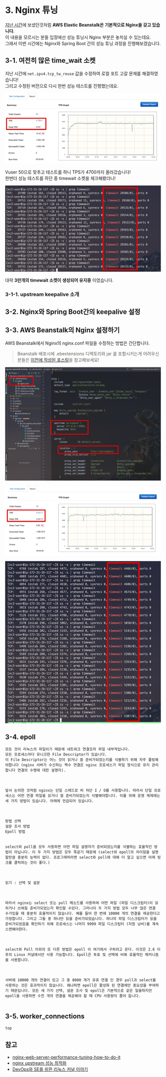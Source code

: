 # 3. Nginx 튜닝

[지난 시간](http://jojoldu.tistory.com/319)에 보셨던것처럼 **AWS Elastic Beanstalk은 기본적으로 Nginx을 갖고 있습니다**.  
이 내용을 모르시는 분들 입장에선 성능 튜닝시 Nginx 부분은 놓치실 수 있는데요.  
그래서 이번 시간에는 Nginx와 Spring Boot 간의 성능 튜닝 과정을 진행해보겠습니다.

## 3-1. 여전히 많은 time_wait 소켓

지난 시간에 ```net.ipv4.tcp_tw_reuse``` 값을 수정하여 로컬 포트 고갈 문제를 해결하였습니다!  
그리고 수정된 버전으로 다시 한번 성능 테스트를 진행했는데요.  
  
![ngrinder1](./images/3/ngrinder1.png)

Vuser 50으로 맞추고 테스트를 하니 TPS가 4700까지 올라갔습니다!  
한번더 성능 테스트를 하던 중 timewait 소켓을 체크해봤더니! 

![timewait1](./images/3/timewait1.png)

대략 **3만개의 timewait 소켓이 생성되어 유지중** 이였습니다.  

### 3-1-1. upstream keepalive 소개

## 3-2. Nginx와 Spring Boot간의 keepalive 설정



## 3-3. AWS Beanstalk의 Nginx 설정하기 


AWS Beanstalk에서 Nginx의 nginx.conf 파일을 수정하는 방법은 간단합니다.  


> Beanstalk 배포시에 .ebextensions 디렉토리와 jar 를 포함시키는게 어려우신 분들은 [이전에 작성된 포스팅](http://jojoldu.tistory.com/317)을 참고해보세요!

![nginx-conf1](./images/3/nginx-conf1.png)

![ngrinder2](./images/3/ngrinder2.png)

![timewait2](./images/3/timewait2.png)


## 3-4. epoll


```
모든 것이 리눅스의 파일이기 때문에 네트워크 연결조차 파일 내부적입니다.  
모든 프로세스마다 유니크한 File Descriptor가 있습니다.  
이 File Descriptor는 어느 것이 읽거나 쓸 준비가되었는지를 식별하기 위해 자주 폴링해야합니다 (nginx 서버가 수신하는 짝수 연결은 nginx 프로세스가 파일 형식으로 유지 관리합니다 연결의 수명에 대한 설명자).

 

앞서 논의한 것처럼 nginx는 단일 스레드로 비 차단 I / O를 사용합니다. 따라서 단일 프로세스는 어떤 연결 파일을 읽거나 쓸 준비가되었는지 식별해야합니다. 이를 위해 운영 체제에는 세 가지 방법이 있습니다. 아래에 언급되어 있습니다.

 

방법 선택
설문 조사 방법
Epoll 방법
 

select와 poll을 모두 사용하면 어떤 파일 설명자가 준비되었는지를 식별하는 효율적인 방법이 아닙니다. 이 두 가지 방법은 모두 똑같기 때문에 (select와 epoll의 차이점을 설명 할만큼 충분히 능력이 없다. 프로그래머라면 select와 poll에 대해 더 알고 싶으면 아래 링크를 클릭하는 것이 좋다.)

 

읽기 : 선택 및 설문

 

따라서 nginx는 select 또는 poll 메소드를 사용하여 어떤 파일 (파일 디스크립터)이 읽히거나 쓰여질 준비가되었는지 확인할 수있다. 그러나이 두 가지 방법 모두 너무 많은 연결 수가있을 때 충분히 효율적이지 않습니다. 예를 들어 한 번에 10000 개의 연결을 제공한다고 가정합니다. 그리고 그들 중 하나만 읽을 준비가되었습니다. 하나의 파일 디스크립터가 읽을 준비가되었음을 확인하기 위해 프로세스는 나머지 9999 파일 디스크립터 (자원 낭비)를 계속 스캔해야한다.

 

select와 Poll 이외의 또 다른 방법은 epoll 이 여기에서 구하려고 온다. 이것은 2.6 이후의 Linux 커널에서만 사용 가능합니다. Epoll은 투표 및 선택에 비해 효율적인 메커니즘을 사용합니다.

 

서버에 10000 개의 연결이 있고 그 중 8000 개가 유휴 연결 인 경우 poll과 select를 사용하는 것은 효과적이지 않습니다. 왜냐하면 epoll은 활성화 된 연결에만 중요성을 부여하기 때문입니다. 모든 세 가지 선택, 설문 조사 및 epoll은 기본적으로 같은 일을하지만 epoll을 사용하면 수천 개의 연결을 제공해야 할 때 CPU 사용량이 줄어 듭니다. 


```

## 3-5. worker_connections

```bash
top 
```

## 참고

* [nginx-web-server-performance-tuning-how-to-do-it](https://www.slashroot.in/nginx-web-server-performance-tuning-how-to-do-it)
* [nginx upstream 성능 최적화](https://brunch.co.kr/@alden/11)
* [DevOps와 SE를 위한 리눅스 커널 이야기](https://book.naver.com/bookdb/book_detail.nhn?bid=12343450)